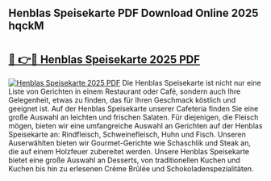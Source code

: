## Henblas Speisekarte PDF Download Online 2025 hqckM

# <h2><a href="http://gcbji8.nevu.top/?p=Henblas+Speisekarte">🔗 👉🔴 Henblas Speisekarte 2025 PDF</a></h2>

[![Henblas Speisekarte 2025 PDF](https://i.imgur.com/dBaPXMq.png)](http://gcbji8.nevu.top/?p=Henblas+Speisekarte)
Die Henblas Speisekarte ist nicht nur eine Liste von Gerichten in einem Restaurant oder Café, sondern auch Ihre Gelegenheit, etwas zu finden, das für Ihren Geschmack köstlich und geeignet ist. Auf der Henblas Speisekarte unserer Cafeteria finden Sie eine große Auswahl an leichten und frischen Salaten. Für diejenigen, die Fleisch mögen, bieten wir eine umfangreiche Auswahl an Gerichten auf der Henblas Speisekarte an: Rindfleisch, Schweinefleisch, Huhn und Fisch. Unseren Auserwählten bieten wir Gourmet-Gerichte wie Schaschlik und Steak an, die auf einem Holzfeuer zubereitet werden. Unsere Henblas Speisekarte bietet eine große Auswahl an Desserts, von traditionellen Kuchen und Kuchen bis hin zu erlesenen Crème Brûlée und Schokoladenspezialitäten.
